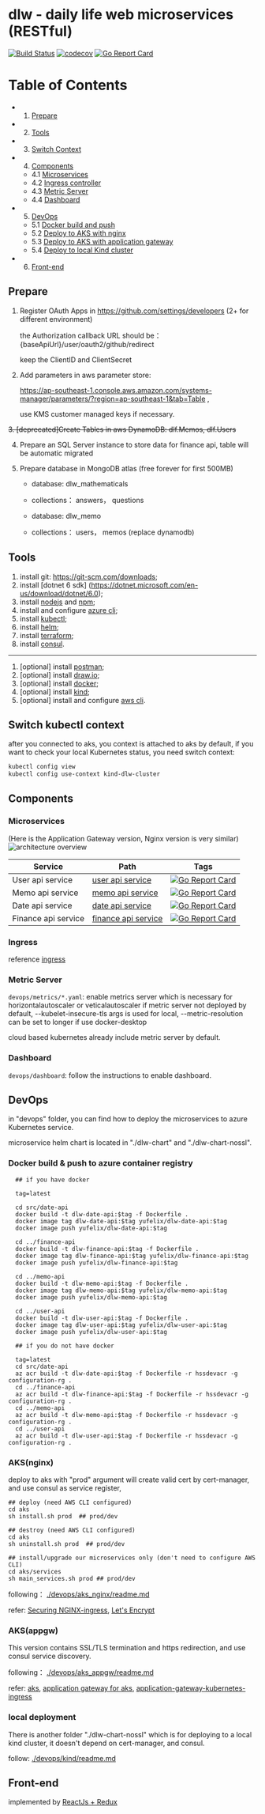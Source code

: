 # dlw - daily life web microservices (RESTful)

[![Build Status](https://github.com/FelixAnna/web-service-dlw/workflows/Run%20Tests/badge.svg?branch=master)](https://github.com/FelixAnna/web-service-dlw/actions?query=branch%3Amaster)
[![codecov](https://codecov.io/gh/FelixAnna/web-service-dlw/branch/master/graph/badge.svg)](https://codecov.io/gh/FelixAnna/web-service-dlw)
[![Go Report Card](https://goreportcard.com/badge/github.com/FelixAnna/web-service-dlw/common)](https://goreportcard.com/report/github.com/FelixAnna/web-service-dlw/src/common)

# Table of Contents

- 1. [Prepare](#prepare)
- 2. [Tools](#tools)
- 3. [Switch Context](#switch-kubectl-context)

- 4. [Components](#components)
    - 4.1 [Microservices](#microservices)
    - 4.2 [Ingress controller](#ingress)
    - 4.3 [Metric Server](#metric-server)
    - 4.4 [Dashboard](#dashboard)

- 5. [DevOps](#devops)
	- 5.1 [Docker build and push](#docker-build--push-to-azure-container-registry)
	- 5.2 [Deploy to AKS with nginx](#aksnginx)
	- 5.3 [Deploy to AKS with application gateway](#aksappgw)
	- 5.4 [Deploy to local Kind cluster](#local-deployment)
    
- 6. [Front-end](#front-end)

## Prepare 
1. Register OAuth Apps in https://github.com/settings/developers (2+ for different environment)
   
   the Authorization callback URL should be： {baseApiUrl}/user/oauth2/github/redirect
   
   keep the ClientID and ClientSecret

2. Add parameters in aws parameter store: 
   
   https://ap-southeast-1.console.aws.amazon.com/systems-manager/parameters/?region=ap-southeast-1&tab=Table , 
   
   use KMS customer managed keys if necessary.

~~3. [deprecated]Create Tables in aws DynamoDB: dlf.Memos, dlf.Users~~
   
4. Prepare an SQL Server instance to store data for finance api, table will be automatic migrated

5. Prepare database in MongoDB atlas (free forever for first 500MB)
	
	* database: dlw_mathematicals
	* collections： answers， questions

	* database: dlw_memo
	* collections： users， memos (replace dynamodb)

## Tools

1. install git: https://git-scm.com/downloads;
2. install \[dotnet 6 sdk\] (https://dotnet.microsoft.com/en-us/download/dotnet/6.0);
3. install [nodejs](https://nodejs.org/en/download/) and [npm](https://www.npmjs.com/package/npm);
4. install and configure [azure cli](https://learn.microsoft.com/en-us/cli/azure/install-azure-cli);
5. install [kubectl](https://kubernetes.io/docs/tasks/tools/);
6. install [helm](https://helm.sh/docs/intro/install/);
7. install [terraform](https://developer.hashicorp.com/terraform/tutorials/aws-get-started/install-cli);
8. install [consul](https://developer.hashicorp.com/consul/downloads?host=www.consul.io).

---

1. \[optional\] install [postman](https://www.postman.com/downloads/);
2. \[optional\] install [draw.io](https://github.com/jgraph/drawio-desktop/releases);
3. \[optional\] install [docker](https://www.docker.com/);
4. \[optional\] install [kind](https://kubernetes.io/docs/tasks/tools/#kind);
5. \[optional\] install and configure [aws cli](https://aws.amazon.com/cli/).


## Switch kubectl context

after you connected to aks, you context is attached to aks by default, if you want to check your local Kubernetes status, you need switch context:

```bash
kubectl config view
kubectl config use-context kind-dlw-cluster
```

## Components
### Microservices 
(Here is the Application Gateway version, Nginx version is very similar)
![architecture overview](docs/architecture_dlw.png)

Service | Path | Tags
--- | --- | ---
User api service | [user api service](/src/user-api/readme.md) | [![Go Report Card](https://goreportcard.com/badge/github.com/FelixAnna/web-service-dlw/src/user-api)](https://goreportcard.com/report/github.com/FelixAnna/web-service-dlw/src/user-api)
Memo api service | [memo api service](/src/memo-api/readme.md) | [![Go Report Card](https://goreportcard.com/badge/github.com/FelixAnna/web-service-dlw/src/memo-api)](https://goreportcard.com/report/github.com/FelixAnna/web-service-dlw/src/memo-api)
Date api service | [date api service](/src/date-api/readme.md) | [![Go Report Card](https://goreportcard.com/badge/github.com/FelixAnna/web-service-dlw/src/date-api)](https://goreportcard.com/report/github.com/FelixAnna/web-service-dlw/src/date-api)
Finance api service | [finance api service](/src/finance-api/readme.md) | [![Go Report Card](https://goreportcard.com/badge/github.com/FelixAnna/web-service-dlw/src/finance-api)](https://goreportcard.com/report/github.com/FelixAnna/web-service-dlw/src/finance-api)

### Ingress
reference [ingress](./devops/ingress/readme.md)

### Metric Server
`devops/metrics/*.yaml`: enable metrics server which is necessary for horizontalautoscaler or veticalautoscaler if metric server not deployed by default, --kubelet-insecure-tls args is used for local, --metric-resolution can be set to longer if use docker-desktop

cloud based kubernetes already include metric server by default.

### Dashboard
`devops/dashboard`: follow the instructions to enable dashboard.

## DevOps

in "devops" folder, you can find how to deploy the microservices to azure Kubernetes service.

microservice helm chart is located in "./dlw-chart" and "./dlw-chart-nossl".

### Docker build & push to azure container registry

```
  ## if you have docker

  tag=latest

  cd src/date-api
  docker build -t dlw-date-api:$tag -f Dockerfile . 
  docker image tag dlw-date-api:$tag yufelix/dlw-date-api:$tag
  docker image push yufelix/dlw-date-api:$tag
  
  cd ../finance-api
  docker build -t dlw-finance-api:$tag -f Dockerfile . 
  docker image tag dlw-finance-api:$tag yufelix/dlw-finance-api:$tag
  docker image push yufelix/dlw-finance-api:$tag

  cd ../memo-api
  docker build -t dlw-memo-api:$tag -f Dockerfile . 
  docker image tag dlw-memo-api:$tag yufelix/dlw-memo-api:$tag
  docker image push yufelix/dlw-memo-api:$tag

  cd ../user-api
  docker build -t dlw-user-api:$tag -f Dockerfile . 
  docker image tag dlw-user-api:$tag yufelix/dlw-user-api:$tag
  docker image push yufelix/dlw-user-api:$tag
```
```
  ## if you do not have docker
    
  tag=latest
  cd src/date-api
  az acr build -t dlw-date-api:$tag -f Dockerfile -r hssdevacr -g configuration-rg .
  cd ../finance-api
  az acr build -t dlw-finance-api:$tag -f Dockerfile -r hssdevacr -g configuration-rg .
  cd ../memo-api
  az acr build -t dlw-memo-api:$tag -f Dockerfile -r hssdevacr -g configuration-rg .
  cd ../user-api
  az acr build -t dlw-user-api:$tag -f Dockerfile -r hssdevacr -g configuration-rg .

 ```

### AKS(nginx)

deploy to aks with "prod" argument will create valid cert by cert-manager, and use consul as service register,

```
## deploy (need AWS CLI configured)
cd aks
sh install.sh prod  ## prod/dev
```

```
## destroy (need AWS CLI configured)
cd aks
sh uninstall.sh prod  ## prod/dev
```

```
## install/upgrade our microservices only (don't need to configure AWS CLI)
cd aks/services
sh main_services.sh prod ## prod/dev
```

following： [./devops/aks_nginx/readme.md](./devops/aks_nginx/readme.md)

refer: [Securing NGINX-ingress](https://cert-manager.io/v0.14-docs/tutorials/acme/ingress/), [Let's Encrypt](https://letsencrypt.org/)

### AKS(appgw)

This version contains SSL/TLS termination and https redirection, and use consul service discovery.

following： [./devops/aks_appgw/readme.md](./devops/aks_appgw/readme.md)

 refer: [aks](https://docs.microsoft.com/en-us/cli/azure/aks?view=azure-cli-latest#az-aks-create), [application gateway for aks](https://docs.microsoft.com/en-us/azure/application-gateway/tutorial-ingress-controller-add-on-existing#code-try-2),
 [application-gateway-kubernetes-ingress](https://azure.github.io/application-gateway-kubernetes-ingress)

### local deployment

There is another folder "./dlw-chart-nossl" which is for deploying to a local kind cluster, it doesn't depend on cert-manager, and consul.

follow: [./devops/kind/readme.md](./devops/kind/readme.md)

## Front-end
implemented by [ReactJs + Redux](https://github.com/FelixAnna/keep-hands-on/tree/master/important/dlw-app)